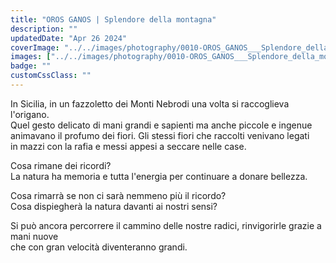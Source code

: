 ```yaml
---
title: "OROS GANOS | Splendore della montagna"
description: ""
updatedDate: "Apr 26 2024"
coverImage: "../../images/photography/0010-OROS_GANOS___Splendore_della_montagna/0000-OROS_GANOS___Splendore_della_montagna_origano_raccolta_montagna_tramonto_educazione_natura_Monti_Nebrodi_Olympus_OM1.jpg"
images: ["../../images/photography/0010-OROS_GANOS___Splendore_della_montagna/0001-OROS_GANOS___Splendore_della_montagna_origano_raccolta_montagna_tramonto_educazione_natura_Monti_Nebrodi_Olympus_OM1.jpg","../../images/photography/0010-OROS_GANOS___Splendore_della_montagna/0002-OROS_GANOS___Splendore_della_montagna_origano_raccolta_montagna_tramonto_educazione_natura_Monti_Nebrodi_Olympus_OM1.jpg","../../images/photography/0010-OROS_GANOS___Splendore_della_montagna/0003-OROS_GANOS___Splendore_della_montagna_origano_raccolta_montagna_tramonto_educazione_natura_Monti_Nebrodi_Olympus_OM1.jpg","../../images/photography/0010-OROS_GANOS___Splendore_della_montagna/0004-OROS_GANOS___Splendore_della_montagna_origano_raccolta_montagna_tramonto_educazione_natura_Monti_Nebrodi_Olympus_OM1.jpg","../../images/photography/0010-OROS_GANOS___Splendore_della_montagna/0005-OROS_GANOS___Splendore_della_montagna_origano_raccolta_montagna_tramonto_educazione_natura_Monti_Nebrodi_Olympus_OM1.jpg","../../images/photography/0010-OROS_GANOS___Splendore_della_montagna/0006-OROS_GANOS___Splendore_della_montagna_origano_raccolta_montagna_tramonto_educazione_natura_Monti_Nebrodi_Olympus_OM1.jpg","../../images/photography/0010-OROS_GANOS___Splendore_della_montagna/0007-OROS_GANOS___Splendore_della_montagna_origano_raccolta_montagna_tramonto_educazione_natura_Monti_Nebrodi_Olympus_OM1.jpg","../../images/photography/0010-OROS_GANOS___Splendore_della_montagna/0008-OROS_GANOS___Splendore_della_montagna_origano_raccolta_montagna_tramonto_educazione_natura_Monti_Nebrodi_Olympus_OM1.jpg","../../images/photography/0010-OROS_GANOS___Splendore_della_montagna/0009-OROS_GANOS___Splendore_della_montagna_origano_raccolta_montagna_tramonto_educazione_natura_Monti_Nebrodi_Olympus_OM1.jpg","../../images/photography/0010-OROS_GANOS___Splendore_della_montagna/0010-OROS_GANOS___Splendore_della_montagna_origano_raccolta_montagna_tramonto_educazione_natura_Monti_Nebrodi_Olympus_OM1.jpg","../../images/photography/0010-OROS_GANOS___Splendore_della_montagna/0011-OROS_GANOS___Splendore_della_montagna_origano_raccolta_montagna_tramonto_educazione_natura_Monti_Nebrodi_Olympus_OM1.jpg","../../images/photography/0010-OROS_GANOS___Splendore_della_montagna/0012-OROS_GANOS___Splendore_della_montagna_origano_raccolta_montagna_tramonto_educazione_natura_Monti_Nebrodi_Olympus_OM1.jpg","../../images/photography/0010-OROS_GANOS___Splendore_della_montagna/0013-OROS_GANOS___Splendore_della_montagna_origano_raccolta_montagna_tramonto_educazione_natura_Monti_Nebrodi_Olympus_OM1.jpg","../../images/photography/0010-OROS_GANOS___Splendore_della_montagna/0014-OROS_GANOS___Splendore_della_montagna_origano_raccolta_montagna_tramonto_educazione_natura_Monti_Nebrodi_Olympus_OM1.jpg"]
badge: ""
customCssClass: ""
---
```


In Sicilia, in un fazzoletto dei Monti Nebrodi una volta si raccoglieva l'origano.  
Quel gesto delicato di mani grandi e sapienti ma anche piccole e ingenue  
animavano il profumo dei fiori. Gli stessi fiori che raccolti venivano legati  
in mazzi con la rafia e messi appesi a seccare nelle case.

Cosa rimane dei ricordi?  
La natura ha memoria e tutta l'energia per continuare a donare bellezza.

Cosa rimarrà se non ci sarà nemmeno più il ricordo?  
Cosa dispiegherà la natura davanti ai nostri sensi?

Si può ancora percorrere il cammino delle nostre radici, rinvigorirle grazie a mani nuove  
che con gran velocità diventeranno grandi.
